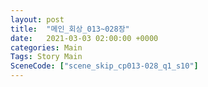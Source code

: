 ```yaml
---
layout: post
title:  "메인_회상_013~028장"
date:   2021-03-03 02:00:00 +0000
categories: Main
Tags: Story Main
SceneCode: ["scene_skip_cp013-028_q1_s10"]
---
```

